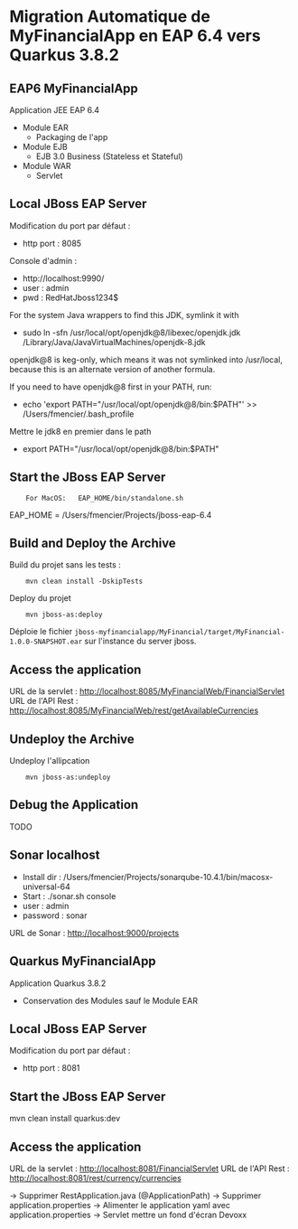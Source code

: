 # Migration Automatique de MyFinancialApp en EAP 6.4 vers Quarkus 3.8.2

## EAP6 MyFinancialApp

Application JEE EAP 6.4
- Module EAR
  - Packaging de l'app
- Module EJB
  - EJB 3.0 Business (Stateless et Stateful)
- Module WAR
  - Servlet

Local JBoss EAP Server
-------------------------

Modification du port par défaut :
- http port : 8085

Console d'admin :
- http://localhost:9990/
- user : admin
- pwd : RedHatJboss1234$

For the system Java wrappers to find this JDK, symlink it with
- sudo ln -sfn /usr/local/opt/openjdk@8/libexec/openjdk.jdk /Library/Java/JavaVirtualMachines/openjdk-8.jdk

openjdk@8 is keg-only, which means it was not symlinked into /usr/local,
because this is an alternate version of another formula.

If you need to have openjdk@8 first in your PATH, run:
- echo 'export PATH="/usr/local/opt/openjdk@8/bin:$PATH"' >> /Users/fmencier/.bash_profile

Mettre le jdk8 en premier dans le path
- export PATH="/usr/local/opt/openjdk@8/bin:$PATH"

Start the JBoss EAP Server
-------------------------

        For MacOS:   EAP_HOME/bin/standalone.sh

EAP_HOME = /Users/fmencier/Projects/jboss-eap-6.4
 
Build and Deploy the Archive
---------------------------

Build du projet sans les tests :

        mvn clean install -DskipTests

Deploy du projet

        mvn jboss-as:deploy

Déploie le fichier  `jboss-myfinancialapp/MyFinancial/target/MyFinancial-1.0.0-SNAPSHOT.ear` sur l'instance du server jboss.


Access the application 
---------------------

URL de la servlet : <http://localhost:8085/MyFinancialWeb/FinancialServlet>
URL de l'API Rest : <http://localhost:8085/MyFinancialWeb/rest/getAvailableCurrencies>


Undeploy the Archive
--------------------

Undeploy l'allipcation

        mvn jboss-as:undeploy

Debug the Application
------------------------------------

TODO

Sonar localhost
------------------------------------
- Install dir : /Users/fmencier/Projects/sonarqube-10.4.1/bin/macosx-universal-64
- Start : ./sonar.sh console
- user : admin
- password : sonar

URL de Sonar : <http://localhost:9000/projects>


## Quarkus MyFinancialApp

Application Quarkus 3.8.2
- Conservation des Modules sauf le Module EAR


Local JBoss EAP Server
-------------------------

Modification du port par défaut :
- http port : 8081

Start the JBoss EAP Server
-------------------------

mvn clean install quarkus:dev

Access the application
---------------------

URL de la servlet : <http://localhost:8081/FinancialServlet>
URL de l'API Rest : <http://localhost:8081/rest/currency/currencies>


-> Supprimer RestApplication.java (@ApplicationPath)
-> Supprimer application.properties
-> Alimenter le application yaml avec application.properties
-> Servlet mettre un fond d'écran Devoxx
